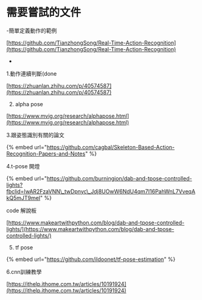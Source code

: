 # 需要嘗試的文件

-簡單定義動作的範例

[https://github.com/TianzhongSong/Real-Time-Action-Recognition](https://github.com/TianzhongSong/Real-Time-Action-Recognition)









-

1.動作連續判斷\(done

[https://zhuanlan.zhihu.com/p/40574587](https://zhuanlan.zhihu.com/p/40574587)

2. alpha pose

[https://www.mvig.org/research/alphapose.html](https://www.mvig.org/research/alphapose.html)

3.跟姿態識別有關的論文

{% embed url="https://github.com/cagbal/Skeleton-Based-Action-Recognition-Papers-and-Notes" %}

4.t-pose 開燈

{% embed url="https://github.com/burningion/dab-and-tpose-controlled-lights?fbclid=IwAR2FzaVNN\_twDpnyc\_Jdj8UOwW6NdU4qm7I16PahWnL7VveqAkQ5mJT9meI" %}

code 解說板

[https://www.makeartwithpython.com/blog/dab-and-tpose-controlled-lights/](https://www.makeartwithpython.com/blog/dab-and-tpose-controlled-lights/)

5. tf pose

{% embed url="https://github.com/ildoonet/tf-pose-estimation" %}

6.cnn訓練教學

[https://ithelp.ithome.com.tw/articles/10191924](https://ithelp.ithome.com.tw/articles/10191924)







